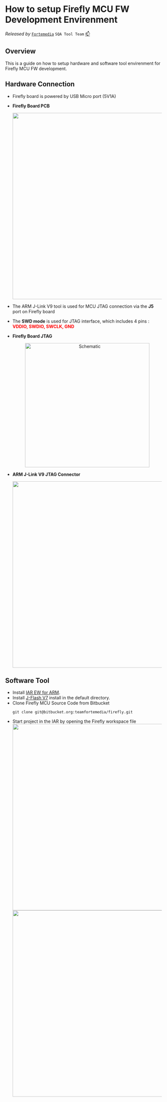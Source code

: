 # How to setup Firefly MCU FW Development Envirenment 

*Released by* [`Fortemedia`](https://www.fortemedia.com/ "Listen and sound better. Anywhere!") `SQA Tool Team` <a href="mailto:qiangp@fortemedia.com" title="Email the developer">📫</a>

## Overview

This is a guide on how to setup hardware and software tool envirenment for Firefly MCU FW development.

## Hardware Connection

*   Firefly board is powered by USB Micro port (5V1A) 
*   **Firefly Board PCB**
    <br><center class="half"><img src="https://note.youdao.com/yws/api/personal/file/WEB3df0e1374debd2e0f7c46c502b7c82ae?method=download&shareKey=36b2114743eb8c03e0de41636be57476" width="600" />

*   The ARM J-Link V9 tool is used for MCU JTAG connection via the **J5** port on Firefly board
*   The **SWD mode** is used for JTAG interface, which includes 4 pins :  <font color=Red>**VDDIO, SWDIO, SWCLK, GND**</font>
*   **Firefly Board JTAG**
    <br><center class="half"><img src="https://note.youdao.com/yws/api/personal/file/WEB0c7da00b0709500861bd89b3fe157642?method=download&shareKey=8588333df5e02dee5526436b1528e25d" alt="Schematic" width="400" /> </center>
*   **ARM J-Link V9 JTAG Connector**
    <br><center class="half"><img src="https://note.youdao.com/yws/api/personal/file/WEBbf601a0ce19dc9c68f464494ae0d1a57?method=download&shareKey=192a533ec93546dc7cb75ac518c4fac3" width="600" />
## Software Tool

*   Install [IAR EW for ARM](https://fortemediainc-my.sharepoint.com/:f:/g/personal/qiangp_fortemedia_com/EnFT0cYZIcVHly_NALLWa_8BVJ5ZrfBrQgTH5GkGhZRTVg?e=H8lhrR).
*   Install [J-Flash V7](https://fortemediainc-my.sharepoint.com/:u:/g/personal/qiangp_fortemedia_com/Ec6OxHSkyEZKlNZrmRtYqLkBzqli39bh7SUI2Q6VyWd0HQ?e=JCjD7E) install in the default directory.
*   Clone Firefly MCU Source Code from Bitbucket
    ```
    git clone git@bitbucket.org:teamfortemedia/firefly.git
    ```
*   Start project in the IAR by opening the Firefly workspace file
    <br><center class="half"><img src="https://note.youdao.com/yws/api/personal/file/WEBe1b07b19dcde65f37c5352f796528bb1?method=download&shareKey=d04177feb72b8f6c232f261fb276426a" width="600" />
    <br><center class="half"><img src="https://note.youdao.com/yws/api/personal/file/WEBf246558ea056a6cb3f05666c8b943e7c?method=download&shareKey=11b23886ae5ba7638612b5696a97cd2b" width="600" />
